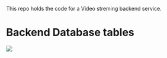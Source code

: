 This repo holds the code for a Video streming backend service.

# Backend Database tables

<img src='./assets/images/diagram-export-2-12-2024-10_57_20-PM.png' />